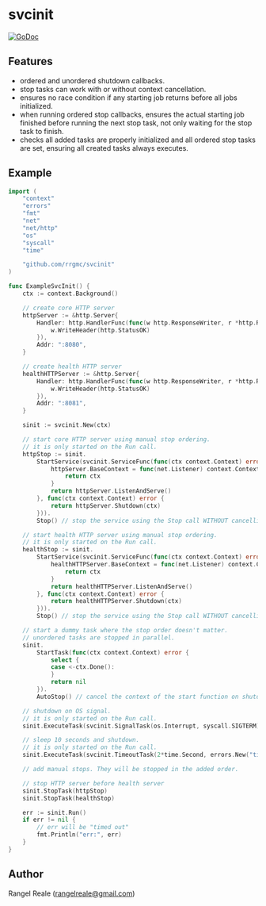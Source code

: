 # svcinit
[![GoDoc](https://godoc.org/github.com/rrgmc/svcinit?status.png)](https://godoc.org/github.com/rrgmc/svcinit)

## Features

- ordered and unordered shutdown callbacks.
- stop tasks can work with or without context cancellation.
- ensures no race condition if any starting job returns before all jobs initialized.
- when running ordered stop callbacks, ensures the actual starting job finished before running the next stop task, not only waiting for the stop task to finish.
- checks all added tasks are properly initialized and all ordered stop tasks are set, ensuring all created tasks always executes. 

## Example

```go
import (
    "context"
    "errors"
    "fmt"
    "net"
    "net/http"
    "os"
    "syscall"
    "time"

    "github.com/rrgmc/svcinit"
)

func ExampleSvcInit() {
    ctx := context.Background()

    // create core HTTP server
    httpServer := &http.Server{
        Handler: http.HandlerFunc(func(w http.ResponseWriter, r *http.Request) {
            w.WriteHeader(http.StatusOK)
        }),
        Addr: ":8080",
    }

    // create health HTTP server
    healthHTTPServer := &http.Server{
        Handler: http.HandlerFunc(func(w http.ResponseWriter, r *http.Request) {
            w.WriteHeader(http.StatusOK)
        }),
        Addr: ":8081",
    }

    sinit := svcinit.New(ctx)

    // start core HTTP server using manual stop ordering.
    // it is only started on the Run call.
    httpStop := sinit.
        StartService(svcinit.ServiceFunc(func(ctx context.Context) error {
            httpServer.BaseContext = func(net.Listener) context.Context {
                return ctx
            }
            return httpServer.ListenAndServe()
        }, func(ctx context.Context) error {
            return httpServer.Shutdown(ctx)
        })).
        Stop() // stop the service using the Stop call WITHOUT cancelling the Start context.

    // start health HTTP server using manual stop ordering.
    // it is only started on the Run call.
    healthStop := sinit.
        StartService(svcinit.ServiceFunc(func(ctx context.Context) error {
            healthHTTPServer.BaseContext = func(net.Listener) context.Context {
                return ctx
            }
            return healthHTTPServer.ListenAndServe()
        }, func(ctx context.Context) error {
            return healthHTTPServer.Shutdown(ctx)
        })).
        Stop() // stop the service using the Stop call WITHOUT cancelling the Start context.

    // start a dummy task where the stop order doesn't matter.
    // unordered tasks are stopped in parallel.
    sinit.
        StartTask(func(ctx context.Context) error {
            select {
            case <-ctx.Done():
            }
            return nil
        }).
        AutoStop() // cancel the context of the start function on shutdown.

    // shutdown on OS signal.
    // it is only started on the Run call.
    sinit.ExecuteTask(svcinit.SignalTask(os.Interrupt, syscall.SIGTERM))

    // sleep 10 seconds and shutdown.
    // it is only started on the Run call.
    sinit.ExecuteTask(svcinit.TimeoutTask(2*time.Second, errors.New("timed out")))

    // add manual stops. They will be stopped in the added order.

    // stop HTTP server before health server
    sinit.StopTask(httpStop)
    sinit.StopTask(healthStop)

    err := sinit.Run()
    if err != nil {
        // err will be "timed out"
        fmt.Println("err:", err)
    }
}
```

## Author

Rangel Reale (rangelreale@gmail.com)
